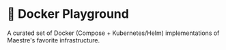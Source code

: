 #  🐳 Docker Playground
A curated set of Docker (Compose + Kubernetes/Helm) implementations of Maestre's favorite infrastructure.
